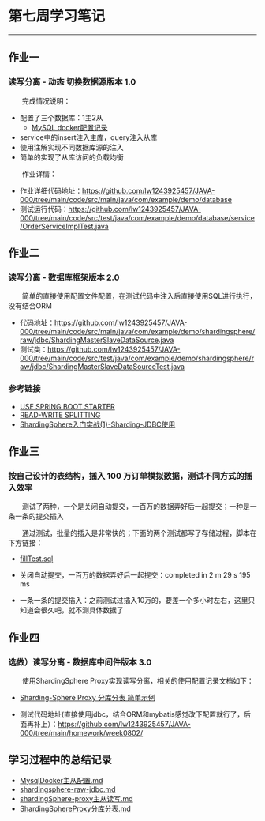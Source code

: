 # 第七周学习笔记
***
## 作业一
### 读写分离 - 动态 切换数据源版本 1.0
&ensp;&ensp;&ensp;&ensp;完成情况说明：

- 配置了三个数据库：1主2从
  - [MySQL docker配置记录](./MySQLDocker主从配置.md)
- service中的insert注入主库，query注入从库
- 使用注解实现不同数据库源的注入
- 简单的实现了从库访问的负载均衡

&ensp;&ensp;&ensp;&ensp;作业详情：

- 作业详细代码地址：https://github.com/lw1243925457/JAVA-000/tree/main/code/src/main/java/com/example/demo/database
- 测试运行代码：https://github.com/lw1243925457/JAVA-000/tree/main/code/src/test/java/com/example/demo/database/service/OrderServiceImplTest.java

## 作业二
### 读写分离 - 数据库框架版本 2.0
&ensp;&ensp;&ensp;&ensp;简单的直接使用配置文件配置，在测试代码中注入后直接使用SQL进行执行，没有结合ORM

- 代码地址：https://github.com/lw1243925457/JAVA-000/tree/main/code/src/main/java/com/example/demo/shardingsphere/raw/jdbc/ShardingMasterSlaveDataSource.java
- 测试类：https://github.com/lw1243925457/JAVA-000/tree/main/code/src/test/java/com/example/demo/shardingsphere/raw/jdbc/ShardingMasterSlaveDataSourceTest.java

### 参考链接
- [USE SPRING BOOT STARTER](https://shardingsphere.apache.org/document/current/en/user-manual/shardingsphere-jdbc/usage/sharding/spring-boot-starter/)
- [READ-WRITE SPLITTING](https://shardingsphere.apache.org/document/legacy/3.x/document/en/manual/sharding-jdbc/usage/read-write-splitting/)
- [ShardingSphere入门实战(1)-Sharding-JDBC使用](https://www.cnblogs.com/wuyongyin/p/13336373.html)

## 作业三
### 按自己设计的表结构，插入 100 万订单模拟数据，测试不同方式的插入效率
&ensp;&ensp;&ensp;&ensp;测试了两种，一个是关闭自动提交，一百万的数据弄好后一起提交；一种是一条一条的提交插入

&ensp;&ensp;&ensp;&ensp;通过测试，批量的插入是非常快的；下面的两个测试都写了存储过程，脚本在下方链接：

- [fillTest.sql](./fillTest.sql)

- 关闭自动提交，一百万的数据弄好后一起提交：completed in 2 m 29 s 195 ms
- 一条一条的提交插入：之前测试过插入10万的，要差一个多小时左右，这里只知道会很久吧，就不测具体数据了

## 作业四
### 选做）读写分离 - 数据库中间件版本 3.0
&ensp;&ensp;&ensp;&ensp;使用ShardingSphere Proxy实现读写分离，相关的使用配置记录文档如下：

- [Sharding-Sphere Proxy 分库分表 简单示例](https://github.com/lw1243925457/SE-Notes/blob/master/profession/program/java/shardingsphere/ShardingSphereProxy%E5%88%86%E5%BA%93%E5%88%86%E8%A1%A8.md)

- 测试代码地址(直接使用jdbc，结合ORM和mybatis感觉改下配置就行了，后面再补上）：https://github.com/lw1243925457/JAVA-000/tree/main/homework/week0802/

## 学习过程中的总结记录
- [MysqlDocker主从配置.md](https://github.com/lw1243925457/SE-Notes/blob/master/profession/system/software/MySQL/MysqlDocker%E4%B8%BB%E4%BB%8E%E9%85%8D%E7%BD%AE.md)
- [shardingsphere-raw-jdbc.md](https://github.com/lw1243925457/SE-Notes/blob/master/profession/program/java/shardingsphere/shardingsphere-raw-jdbc.md)
- [shardingSphere-proxy主从读写.md](https://github.com/lw1243925457/SE-Notes/blob/master/profession/program/java/shardingsphere/shardingSphere-proxy%E4%B8%BB%E4%BB%8E%E8%AF%BB%E5%86%99.md)
- [ShardingSphereProxy分库分表.md](https://github.com/lw1243925457/SE-Notes/blob/master/profession/program/java/shardingsphere/ShardingSphereProxy%E5%88%86%E5%BA%93%E5%88%86%E8%A1%A8.md)